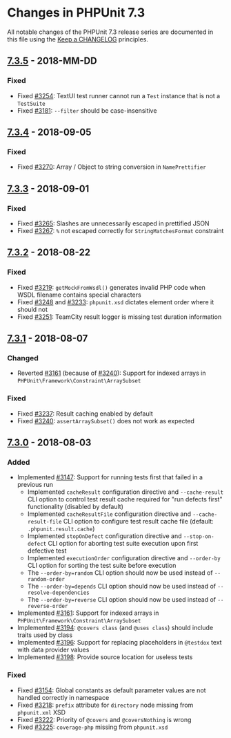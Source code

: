 # Changes in PHPUnit 7.3

All notable changes of the PHPUnit 7.3 release series are documented in this file using the [Keep a CHANGELOG](http://keepachangelog.com/) principles.

## [7.3.5] - 2018-MM-DD

### Fixed

* Fixed [#3254](https://github.com/sebastianbergmann/phpunit/issues/3254): TextUI test runner cannot run a `Test` instance that is not a `TestSuite`
* Fixed [#3181](https://github.com/sebastianbergmann/phpunit/issues/3181): `--filter` should be case-insensitive

## [7.3.4] - 2018-09-05

### Fixed

* Fixed [#3270](https://github.com/sebastianbergmann/phpunit/issues/3270): Array / Object to string conversion in `NamePrettifier`

## [7.3.3] - 2018-09-01

### Fixed

* Fixed [#3265](https://github.com/sebastianbergmann/phpunit/pull/3265): Slashes are unnecessarily escaped in prettified JSON
* Fixed [#3267](https://github.com/sebastianbergmann/phpunit/pull/3267): `%` not escaped correctly for `StringMatchesFormat` constraint

## [7.3.2] - 2018-08-22

### Fixed

* Fixed [#3219](https://github.com/sebastianbergmann/phpunit/issues/3219): `getMockFromWsdl()` generates invalid PHP code when WSDL filename contains special characters
* Fixed [#3248](https://github.com/sebastianbergmann/phpunit/issues/3248) and [#3233](https://github.com/sebastianbergmann/phpunit/issues/3233): `phpunit.xsd` dictates element order where it should not
* Fixed [#3251](https://github.com/sebastianbergmann/phpunit/issues/3251): TeamCity result logger is missing test duration information

## [7.3.1] - 2018-08-07

### Changed

* Reverted [#3161](https://github.com/sebastianbergmann/phpunit/pull/3161) (because of [#3240](https://github.com/sebastianbergmann/phpunit/issues/3240)): Support for indexed arrays in `PHPUnit\Framework\Constraint\ArraySubset`

### Fixed

* Fixed [#3237](https://github.com/sebastianbergmann/phpunit/issues/3237): Result caching enabled by default
* Fixed [#3240](https://github.com/sebastianbergmann/phpunit/issues/3240): `assertArraySubset()` does not work as expected

## [7.3.0] - 2018-08-03

### Added

* Implemented [#3147](https://github.com/sebastianbergmann/phpunit/pull/3147): Support for running tests first that failed in a previous run
  * Implemented `cacheResult` configuration directive and `--cache-result` CLI option to control test result cache required for "run defects first" functionality (disabled by default)
  * Implemented `cacheResultFile` configuration directive and `--cache-result-file` CLI option to configure test result cache file (default: `.phpunit.result.cache`)
  * Implemented `stopOnDefect` configuration directive and `--stop-on-defect` CLI option for aborting test suite execution upon first defective test
  * Implemented `executionOrder` configuration directive and `--order-by` CLI option for sorting the test suite before execution
  * The `--order-by=random` CLI option should now be used instead of `--random-order`
  * The `--order-by=depends` CLI option should now be used instead of `--resolve-dependencies`
  * The `--order-by=reverse` CLI option should now be used instead of `--reverse-order`
* Implemented [#3161](https://github.com/sebastianbergmann/phpunit/pull/3161): Support for indexed arrays in `PHPUnit\Framework\Constraint\ArraySubset`
* Implemented [#3194](https://github.com/sebastianbergmann/phpunit/issues/3194): `@covers class` (and `@uses class`) should include traits used by class
* Implemented [#3196](https://github.com/sebastianbergmann/phpunit/issues/3196): Support for replacing placeholders in `@testdox` text with data provider values
* Implemented [#3198](https://github.com/sebastianbergmann/phpunit/pull/3198): Provide source location for useless tests

### Fixed

* Fixed [#3154](https://github.com/sebastianbergmann/phpunit/issues/3154): Global constants as default parameter values are not handled correctly in namespace
* Fixed [#3218](https://github.com/sebastianbergmann/phpunit/issues/3218): `prefix` attribute for `directory` node missing from `phpunit.xml` XSD
* Fixed [#3222](https://github.com/sebastianbergmann/phpunit/pull/3222): Priority of `@covers` and `@coversNothing` is wrong
* Fixed [#3225](https://github.com/sebastianbergmann/phpunit/issues/3225): `coverage-php` missing from `phpunit.xsd`

[7.3.5]: https://github.com/sebastianbergmann/phpunit/compare/7.3.4...7.3.5
[7.3.4]: https://github.com/sebastianbergmann/phpunit/compare/7.3.3...7.3.4
[7.3.3]: https://github.com/sebastianbergmann/phpunit/compare/7.3.2...7.3.3
[7.3.2]: https://github.com/sebastianbergmann/phpunit/compare/7.3.1...7.3.2
[7.3.1]: https://github.com/sebastianbergmann/phpunit/compare/7.3.0...7.3.1
[7.3.0]: https://github.com/sebastianbergmann/phpunit/compare/7.2...7.3.0


